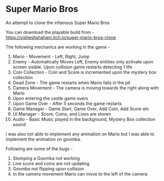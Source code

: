 # Super Mario Bros
An attempt to clone the infamous Super Mario Bros

You can download the playable build from - https://visheshshahani.itch.io/super-mario-bros-clone

The following mechanics are working in the game -
1. Mario - Movement - Left, Right, Jump
2. Enemy - Automatically Moves Left, Enemy entities only activate upon screen visible. Upon collision game restarts detecting 1 life
3. Coin Collection - Coin and Score is incremented upon the mystery box collection
4. Dead Zone - The game restarts when Mario falls in the pit
5. Camera Movement - The camera is moving towards the right along with Mario
6. Upon entering the castle game overs
7. Upon Game Over - After 5 seconds the game restarts
8. Game Manager - Game Start, Game Over, Add Coin, Add Score etc
9. UI Manager - Score, Coins, and Lives are shown
10. Audio - Basic Music played in the background, Mystery Box collection sound

I was also not able to implement any animation on Mario but I was able to implement the animation on goomba.

Following are some of the bugs -
1. Stomping a Goomba not working
2. Live score and coins are not updating
3. Goomba not flipping upon collision
4. In the camera movement Mario can move to the left of the camera
